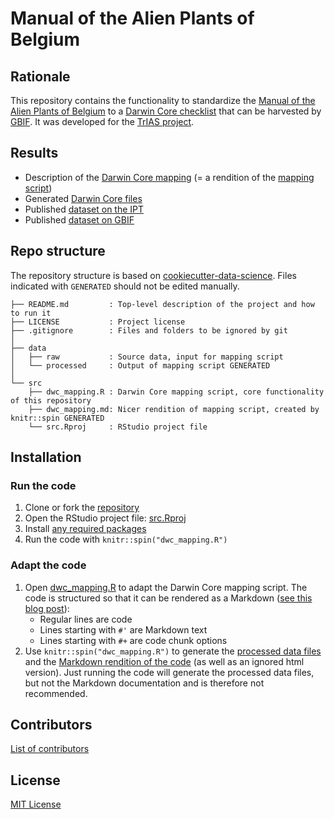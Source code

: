 # Manual of the Alien Plants of Belgium

## Rationale

This repository contains the functionality to standardize the [Manual of the Alien Plants of Belgium](http://alienplantsbelgium.be/) to a [Darwin Core checklist](http://www.gbif.org/publishing-data/summary#datasetclasses) that can be harvested by [GBIF](http://www.gbif.org). It was developed for the [TrIAS project](http://trias-project.be).

## Results

* Description of the [Darwin Core mapping](src/dwc_mapping.md) (= a rendition of the [mapping script](src/dwc_mapping.R))
* Generated [Darwin Core files](data/processed)
* Published [dataset on the IPT](http://ipt.biodiversity.be/resource?r=alien-plants-belgium)
* Published [dataset on GBIF](https://www.gbif.org/dataset/9ff7d317-609b-4c08-bd86-3bc404b77c42)

## Repo structure

The repository structure is based on [cookiecutter-data-science](https://github.com/drivendata/cookiecutter-data-science). Files indicated with `GENERATED` should not be edited manually.

```
├── README.md         : Top-level description of the project and how to run it
├── LICENSE           : Project license
├── .gitignore        : Files and folders to be ignored by git
│
├── data
│   ├── raw           : Source data, input for mapping script
│   └── processed     : Output of mapping script GENERATED
│
└── src
    ├── dwc_mapping.R : Darwin Core mapping script, core functionality of this repository
    ├── dwc_mapping.md: Nicer rendition of mapping script, created by knitr::spin GENERATED
    └── src.Rproj     : RStudio project file
```

## Installation

### Run the code

1. Clone or fork the [repository](https://github.com/trias-project/alien-plants-belgium)
2. Open the RStudio project file: [src.Rproj](src/src.Rproj)
3. Install [any required packages](src/dwc_mapping.md#setup)
4. Run the code with `knitr::spin("dwc_mapping.R")`

### Adapt the code

1. Open [dwc_mapping.R](src/dwc_mapping.R) to adapt the Darwin Core mapping script. The code is structured so that it can be rendered as a Markdown ([see this blog post](http://deanattali.com/2015/03/24/knitrs-best-hidden-gem-spin/)):
    * Regular lines are code
    * Lines starting with `#'` are Markdown text
    * Lines starting with `#+` are code chunk options 
2. Use `knitr::spin("dwc_mapping.R")` to generate the [processed data files](data/processed) and the [Markdown rendition of the code](src/dwc_mapping.md) (as well as an ignored html version). Just running the code will generate the processed data files, but not the Markdown documentation and is therefore not recommended.

## Contributors

[List of contributors](https://github.com/trias-project/alienplantsbelgium/contributors)

## License

[MIT License](LICENSE)
